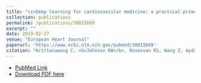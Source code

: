```yaml
---
title: "<i>Deep learning for cardiovascular medicine: a practical primer</i>"
collection: publications
permalink: /publications/30815669
excerpt: ""
date: 2019-02-27
venue: "European Heart Journal"
paperurl: 'https://www.ncbi.nlm.nih.gov/pubmed/30815669'
citation: "Krittanawong C, <b>Johnson KW</b>, Rosenson RS, Wang Z, Aydar M, Baber U, Min JK, Tang WHW, Halperin JL, Narayan SM. Deep learning for cardiovascular medicine: a practical primer. Eur Heart J. 2019 Feb 27. pii: ehz056. doi: 10.1093/eurheartj/ehz056."
---
```


* [PubMed Link](https://www.ncbi.nlm.nih.gov/pubmed/30815669)
* [Download PDF here](https://kippjohnson.com/files/30815669.pdf)

<script type='text/javascript' src='https://d1bxh8uas1mnw7.cloudfront.net/assets/embed.js'></script>
<div class='altmetric-embed' data-badge-type="medium-donut" data-doi="10.1093/eurheartj/ehz056" data-hide-no-mentions="true" data-hide-less-than="1" class="altmetric-embed"></div>
